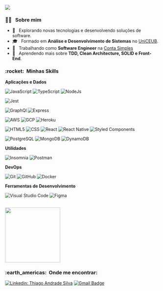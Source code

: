 ![](https://komarev.com/ghpvc/?username=thiagoadsix&color=006bed)

<h3> 👨‍💻 &nbsp; Sobre mim </h3>

- 🤔 &nbsp; Explorando novas tecnologias e desenvolvendo soluções de software.
- 🎓 &nbsp; Formado em **Análise e Desenvolvimento de Sistemas** no <a href="https://www.uniceub.br/">UniCEUB</a>.
- 💼 &nbsp; Trabalhando como **Software Engineer** na <a href="https://contasimples.com/">Conta Simples</a>
- 🌱 &nbsp; Aprendendo mais sobre **TDD, Clean Architecture, SOLID e Front-End**.

<h3> :rocket: &nbsp;Minhas Skills </h3>

**Aplicações e Dados**

  ![JavaScript](https://img.shields.io/badge/-JavaScript-333333?style=flat&logo=javascript)
  ![TypeScript](https://img.shields.io/badge/-TypeScript-333333?style=flat&logo=typescript)
  ![NodeJs](https://img.shields.io/badge/-Node.js-333333?style=flat&logo=node.js)
  
  ![Jest](https://img.shields.io/badge/-Jest-333333?style=flat&logo=jest)
  
  ![GraphQl](https://img.shields.io/badge/-GraphQl-333333?style=flat&logo=graphql)
  ![Express](https://img.shields.io/badge/Express.js-333333?style=flat)
  
  ![AWS](https://img.shields.io/badge/-Amazon_AWS-333333?style=flat&logo=amazon-aws)
  ![GCP](https://img.shields.io/badge/-Google_Cloud-333333?style=flat&logo=google-cloud)
  ![Heroku](https://img.shields.io/badge/-Heroku-333333?style=flat&logo=heroku)
  
  ![HTML5](https://img.shields.io/badge/-HTML5-333333?style=flat&logo=HTML5)
  ![CSS](https://img.shields.io/badge/-CSS-333333?style=flat&logo=CSS3&logoColor=1572B6)
  ![React](https://img.shields.io/badge/-React-333333?style=flat&logo=react)
  ![React Native](https://img.shields.io/badge/-React%20Native-333333?style=flat&logo=react)
  ![Styled Components](https://img.shields.io/badge/-styled--components-333333?style=flat&logo=styled-components)
  
  ![PostgreSQL](https://img.shields.io/badge/-PostgreSQL-333333?style=flat&logo=postgresql)
  ![MongoDB](https://img.shields.io/badge/-MongoDB-333333?style=flat&logo=mongodb)
  ![DynamoDB](https://img.shields.io/badge/-DynamoDB-333333?style=flat&logo=dynamodb)

**Utilidades**

  ![Insomnia](https://img.shields.io/badge/-Insomnia-333333?style=flat&logo=insomnia)
  ![Postman](https://img.shields.io/badge/-Postman-333333?style=flat&logo=postman)

**DevOps**

  ![Git](https://img.shields.io/badge/-Git-333333?style=flat&logo=git)
  ![GitHub](https://img.shields.io/badge/-GitHub-333333?style=flat&logo=github)
  ![Docker](https://img.shields.io/badge/-Docker-333333?style=flat&logo=docker)

**Ferramentas de Desenvolvimento**

  ![Visual Studio Code](https://img.shields.io/badge/-Visual%20Studio%20Code-333333?style=flat&logo=visual-studio-code&logoColor=007ACC)
  ![Figma](https://img.shields.io/badge/-Figma-333333?style=flat&logo=figma&logoColor=007ACC)

<br/>

<a href="https://github.com/thiagoadsix">
  <img height="180em" src="https://github-readme-stats.vercel.app/api?username=thiagoadsix&theme=graywhite&show_icons=true&count_private=true" />
</a>

<br/>

<h3> :earth_americas: &nbsp;Onde me encontrar: </h3> 

[![Linkedin: Thiago Andrade Silva](https://img.shields.io/badge/-thiagoandradesilva-blue?style=flat-square&logo=Linkedin&logoColor=white&link=https://www.linkedin.com/in/thiago-andrade-silva/)](https://www.linkedin.com/in/thiago-andrade-silva/)
[![Gmail Badge](https://img.shields.io/badge/-thiago.adsix@gmail.com-006bed?style=flat-square&logo=Gmail&logoColor=white&link=mailto:thiago.adsix@gmail.com)](mailto:thiago.adsix@gmail.com)
